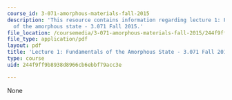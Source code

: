 ```yaml
---
course_id: 3-071-amorphous-materials-fall-2015
description: 'This resource contains information regarding lecture 1: Fundamentals
  of the amorphous state - 3.071 Fall 2015.'
file_location: /coursemedia/3-071-amorphous-materials-fall-2015/244f9ff9b8938d8966cb6ebbf79acc3e_MIT3_071F15_Lecture1.pdf
file_type: application/pdf
layout: pdf
title: 'Lecture 1: Fundamentals of the Amorphous State - 3.071 Fall 2015'
type: course
uid: 244f9ff9b8938d8966cb6ebbf79acc3e

---
```

None